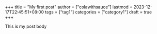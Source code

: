 +++
title = "My first post"
author = ["colawithsauce"]
lastmod = 2023-12-17T22:45:51+08:00
tags = ["tag1"]
categories = ["category1"]
draft = true
+++

This is my post body
